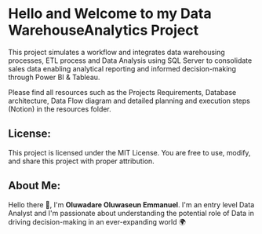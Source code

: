 # **Hello and Welcome to my Data WarehouseAnalytics Project**

This project simulates a workflow and integrates data warehousing processes, ETL process and Data Analysis using SQL Server to consolidate sales data enabling analytical reporting and informed decision-making through Power BI & Tableau.

Please find all resources such as the Projects Requirements, Database architecture, Data Flow diagram and detailed planning and execution steps (Notion) in the resources folder.

## **License:**
This project is licensed under the MIT License. You are free to use, modify, and share this project with proper attribution.

## **About Me:**
Hello there 👋,
I'm **Oluwadare Oluwaseun Emmanuel**. I'm an entry level Data Analyst and I'm passionate about understanding the potential role of Data in driving decision-making in an ever-expanding world 🌍
